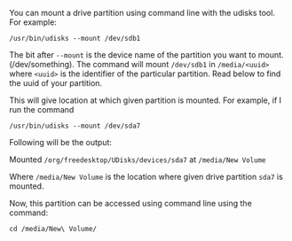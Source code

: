 You can mount a drive partition using command line with the udisks tool. For example:

```/usr/bin/udisks --mount /dev/sdb1```

The bit after ```--mount``` is the device name of the partition you want to mount. (/dev/something). The command will mount `/dev/sdb1` in `/media/<uuid>` where `<uuid>` is the identifier of the particular partition. Read below to find the uuid of your partition. 


This will give location at which given partition is mounted. For example, if I run the command 

```/usr/bin/udisks --mount /dev/sda7```

Following will be the output:

Mounted ```/org/freedesktop/UDisks/devices/sda7``` at ```/media/New Volume```

Where ```/media/New Volume``` is the location where given drive partition ```sda7``` is mounted.

Now, this partition can be accessed using command line using the command:

```cd /media/New\ Volume/```